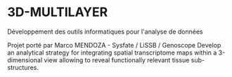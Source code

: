 # 3D-MULTILAYER
Développement des outils informatiques pour l'analyse de données 

Projet porté par Marco MENDOZA - Sysfate / LiSSB / Genoscope
Develop an analytical strategy for integrating spatial transcriptome maps within a 3-dimensional view allowing to reveal functionally relevant tissue sub-structures.
